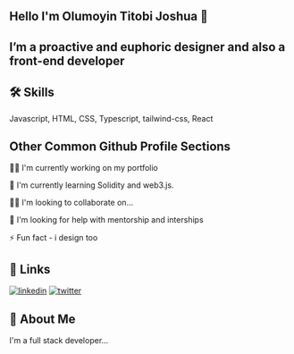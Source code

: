 
## Hello I'm Olumoyin Titobi Joshua 👋


##  I’m a proactive and euphoric designer and also a front-end developer
## 🛠 Skills
Javascript, HTML, CSS, Typescript, tailwind-css, React 


## Other Common Github Profile Sections
👩‍💻 I'm currently working on my portfolio

🧠 I'm currently learning Solidity and web3.js.

👯‍♀️ I'm looking to collaborate on...

🤔 I'm looking for help with mentorship and interships

⚡️ Fun fact - i design too


## 🔗 Links
[![linkedin](https://img.shields.io/badge/linkedin-0A66C2?style=for-the-badge&logo=linkedin&logoColor=white)](https://www.linkedin.com/in/titobioluwa-olumoyin-5200141b8/)
[![twitter](https://img.shields.io/badge/twitter-1DA1F2?style=for-the-badge&logo=twitter&logoColor=white)](https://twitter.com/titobzzz)


## 🚀 About Me
I'm a full stack developer...

